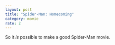 ```yaml
---
layout: post
title: "Spider-Man: Homecoming"
category: movie
rate: 2
---
```


So it _is_ possible to make a good Spider-Man movie.